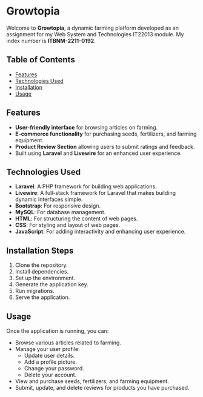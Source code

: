 # Growtopia

Welcome to **Growtopia**, a dynamic farming platform developed as an assignment for my Web System and Technologies IT22013 module. My index number is **ITBNM-2211-0192**.

## Table of Contents
- [Features](#features)
- [Technologies Used](#technologies-used)
- [Installation](#installation)
- [Usage](#usage)

## Features
- **User-friendly interface** for browsing articles on farming.
- **E-commerce functionality** for purchasing seeds, fertilizers, and farming equipment.
- **Product Review Section** allowing users to submit ratings and feedback.
- Built using **Laravel** and **Livewire** for an enhanced user experience.

## Technologies Used
- **Laravel**: A PHP framework for building web applications.
- **Livewire**: A full-stack framework for Laravel that makes building dynamic interfaces simple.
- **Bootstrap**: For responsive design.
- **MySQL**: For database management.
- **HTML**: For structuring the content of web pages.
- **CSS**: For styling and layout of web pages.
- **JavaScript**: For adding interactivity and enhancing user experience.
  
## Installation Steps
1. Clone the repository.
2. Install dependencies.
3. Set up the environment.
4. Generate the application key.
5. Run migrations.
6. Serve the application.

## Usage
Once the application is running, you can:

- Browse various articles related to farming.
- Manage your user profile:
  - Update user details.
  - Add a profile picture.
  - Change your password.
  - Delete your account.
- View and purchase seeds, fertilizers, and farming equipment.
- Submit, update, and delete reviews for products you have purchased.


